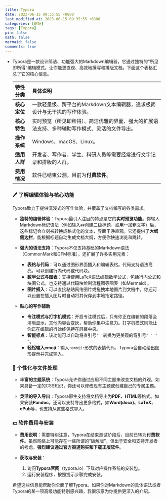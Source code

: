 ```yaml
---
title: Typora
date: 2023-06-15 09:35:55 +0800
last_modified_at: 2023-06-15 09:35:55 +0800
categories: [职场]
tags: [Typora]
pin: false
math: false
mermaid: false
comments: true
---
```


- Typora是一款设计简洁、功能强大的Markdown编辑器，它通过独特的“所见即所得”编辑模式，让你能更直观、高效地撰写和排版文档。下面这个表格汇总了它的核心信息。

  | 特性分类     | 具体说明                                                     |
  | :----------- | :----------------------------------------------------------- |
  | **核心定位** | 一款轻量级、跨平台的Markdown文本编辑器，追求极简设计与无干扰的写作体验。 |
  | **核心特色** | 实时预览（所见即所得）、简洁优雅的界面、强大的扩展语法支持、多种辅助写作模式、灵活的文件导出。 |
  | **操作系统** | Windows、macOS、Linux。                                      |
  | **适用人群** | 开发者、写作者、学生、科研人员等需要经常进行文字记录和排版的人群。 |
  | **费用情况** | 软件已结束公测，目前为**付费软件**。                         |

  ### 🖊️ 了解编辑体验与核心功能

  Typora致力于提供沉浸式的写作体验，并覆盖了文档编写的各类需求。

  - **独特的编辑体验**：Typora最引人注目的特点是它的**实时预览功能**。你输入Markdown标记语法（例如输入`##`创建二级标题，或用`**`加粗文字）后，这些标记会立刻被转换成格式化的文本，界面干净直观。它还提供了**大纲侧边栏**，能根据标题自动生成文档大纲，方便你快速浏览和跳转。

  - **强大的语法支持**：Typora不仅支持基础的Markdown语法（CommonMark和GFM标准），还扩展了许多实用元素：
      - **表格与代码**：可以通过图形界面插入和编辑表格。代码支持语法高亮，可以创建行内代码或代码块。
      - **数学公式与图表**：支持使用LaTeX语法编辑数学公式，包括行内公式和块间公式。也支持通过代码块绘制流程图等图表（如Mermaid）。
      - **图片插入**：可以直接粘贴网络图片或拖拽本地图片到文档中。你还可以设置在插入图片时自动将其保存到本地指定路径。

  - **贴心的写作辅助**
      - **专注模式与打字机模式**：开启专注模式后，只有你正在编辑的段落会清晰显示，其他内容会变灰，帮助你集中注意力。打字机模式则能让你正在编辑的行始终保持在屏幕中央。
      - **智能标点**：该功能可以自动将直引号`" '`转换为更美观的弯引号`“ ‘ ’ ”`。
      - **轻松输入emoji**：输入`:emoji:`形式的表情代码，Typora会自动给出图形提示并完成输入。

  ### 🎨 个性化与文件处理

  - **丰富的主题系统**：Typora允许你通过应用不同主题来改变文档的外观。如果具备一定的CSS知识，你还可以修改现有主题或创建自己的专属主题。

  - **灵活的导入导出**：Typora原生支持将文档导出为**PDF、HTML**等格式。如果安装**Pandoc**，还可以支持导出更多格式，如**Word(docx)、LaTeX、ePub**等，也支持从这些格式导入。

  ### 💵 软件费用与安装

  - **费用说明**：需要特别注意，Typora在结束测试阶段后，目前已转为**付费软件**。虽然网络上可能存在一些所谓的“破解版”，但出于安全和支持开发者的考虑，**强烈建议通过官方渠道购买和下载正版软件**。

  - **获取与安装**：
      1. 访问**Typora官网**（typora.io）下载对应操作系统的安装包。
      2. 运行安装程序，按照提示步骤完成安装。

  希望这些信息能帮助你全面了解Typora。如果你对Markdown的具体语法或者Typora的某一项高级功能特别感兴趣，我很乐意为你提供更深入的介绍。
